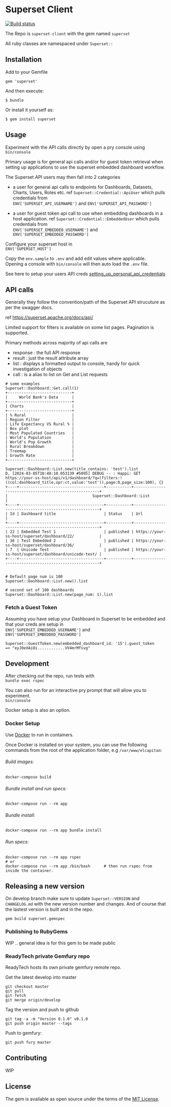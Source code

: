 # Superset Client

[![Build status](https://badge.buildkite.com/fc7ee4a03e119a5d859472865fc0bdc9a6e46d51b7f5b8cd62.svg)](https://buildkite.com/jobready/superset-client)

The Repo is `superset-client` with the gem named `superset`

All ruby classes are namespaced under `Superset::`

## Installation

Add to your Gemfile
```
gem 'superset'
```

And then execute:

    $ bundle

Or install it yourself as:

    $ gem install superset


## Usage

Experiment with the API calls directly by open a pry console using  
`bin/console`

Primary usage is for general api calls and/or for guest token retrieval when setting up applications to use the superset embedded dashboard workflow.

The Superset API users may then fall into 2 categories
- a user for general api calls to endpoints for Dashboards, Datasets, Charts, Users, Roles etc.  ref `Superset::Credential::ApiUser`
which pulls credentials from  
`ENV['SUPERSET_API_USERNAME']` and `ENV['SUPERSET_API_PASSWORD']`

- a user for guest token api call to use when embedding dashboards in a host application. ref `Superset::Credential::EmbeddedUser`
which pulls credentials from  
`ENV['SUPERSET_EMBEDDED_USERNAME']` and `ENV['SUPERSET_EMBEDDED_PASSWORD']`

Configure your superset host in  
  `ENV['SUPERSET_HOST']`

Copy the `env.sample` to `.env` and add edit values where applicable.  
Opening a console with `bin/console` will then auto load the `.env` file.

See here to setup your users API creds [setting_up_personal_api_credentials](https://github.com/rdytech/superset-client/tree/develop/doc/setting_up_personal_api_credentials.md)


## API calls

Generally they follow the convention/path of the Superset API strucuture as per the swagger docs.

ref https://superset.apache.org/docs/api/

Limited support for filters is available on some list pages.  Pagination is supported.

Primary methods across majority of api calls are
- response : the full API response
- result : just the result attribute array
- list : displays a formatted output to console, handy for quick investigation of objects
- call : is a alias to list on Get and List requests

```
# some examples
Superset::Dashboard::Get.call(1)
+----------------------------+
|     World Bank's Data      |
+----------------------------+
| Charts                     |
+----------------------------+
| % Rural                    |
| Region Filter              |
| Life Expectancy VS Rural % |
| Box plot                   |
| Most Populated Countries   |
| World's Population         |
| World's Pop Growth         |
| Rural Breakdown            |
| Treemap                    |
| Growth Rate                |
+----------------------------+

Superset::Dashboard::List.new(title_contains: 'test').list
D, [2024-03-05T10:48:10.053139 #5095] DEBUG -- : Happi: GET https://your-ss-host/api/v1/dashboard/?q=(filters:!((col:dashboard_title,opr:ct,value:'test')),page:0,page_size:100), {}
+----+-------------------------------------+-----------+-------------------------------------------------------+
|                                     Superset::Dashboard::List                                                |
+----+-------------------------------------+-----------+-------------------------------------------------------+
| Id | Dashboard title                     | Status    | Url                                                   |
+----+-------------------------------------+-----------+-------------------------------------------------------+
| 22 | Embedded Test 1                     | published | https://your-ss-host/superset/dashboard/22/           |
| 36 | Test Embedded 2                     | published | https://your-ss-host/superset/dashboard/36/           |
| 7  | Unicode Test                        | published | https://your-ss-host/superset/dashboard/unicode-test/ |
+----+-------------------------------------+-----------+-------------------------------------------------------+


# Default page num is 100
Superset::Dashboard::List.new().list

# second set of 100 dashboards
Superset::Dashboard::List.new(page_num: 1).list

```


### Fetch a Guest Token

Assuming you have setup your Dashboard in Superset to be embedded and that your creds are setup in  
`ENV['SUPERSET_EMBEDDED_USERNAME']` and `ENV['SUPERSET_EMBEDDED_PASSWORD']`

```
Superset::GuestToken.new(embedded_dashboard_id: '15').guest_token
=> "eyJ0eXAiOi............VV4mrMfsvg"
```

## Development

After checking out the repo, run tests with  
`bundle exec rspec`

You can also run for an interactive pry prompt that will allow you to experiment.  
`bin/console`

Docker setup is also an option.

### Docker Setup

Use [Docker](https://docs.docker.com/docker-for-mac/install/) to run in containers.

Once Docker is installed on your system, you can use the following commands from the root of the application folder, e.g `/var/www/elcapitan`:

###### Build images:

`docker-compose build`

###### Bundle install and run specs:

`docker-compose run --rm app`

###### Bundle install:

`docker-compose run --rm app bundle install`

###### Run specs:

```
docker-compose run --rm app rspec
# or
docker-compose run --rm app /bin/bash      # then run rspec from inside the container.
```

## Releasing a new version

On develop branch make sure to update `Superset::VERSION` and `CHANGELOG.md` with the new version number and changes.
And of course that the lastest version is built and in the repo.

`gem build superset.gemspec`

### Publishing to RubyGems

WIP .. general idea is for this gem to be made public

### ReadyTech private Gemfury repo

ReadyTech hosts its own private gemfury remote repo.

Get the latest develop into master

    git checkout master
    git pull
    git fetch
    git merge origin/develop

Tag the version and push to github

    git tag -a -m "Version 0.1.0" v0.1.0
    git push origin master --tags

Push to gemfury:

    git push fury master

## Contributing

WIP

## License

The gem is available as open source under the terms of the [MIT License](https://opensource.org/licenses/MIT).